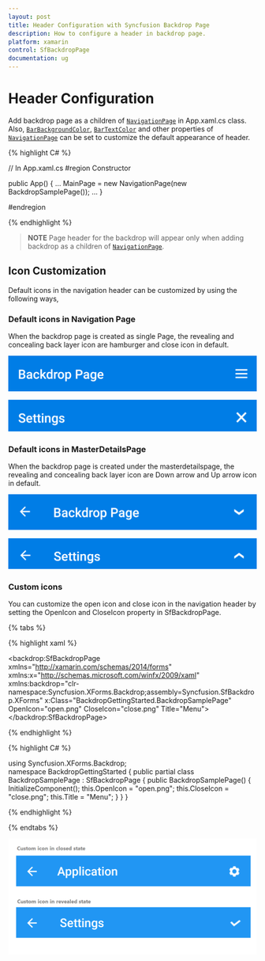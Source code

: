 ```yaml
---
layout: post
title: Header Configuration with Syncfusion Backdrop Page
description: How to configure a header in backdrop page.
platform: xamarin
control: SfBackdropPage
documentation: ug
---
```


# Header Configuration

Add backdrop page as a children of [`NavigationPage`](https://docs.microsoft.com/en-us/dotnet/api/xamarin.forms.navigationpage?view=xamarin-forms) in App.xaml.cs class. Also, [`BarBackgroundColor`](https://docs.microsoft.com/en-us/dotnet/api/xamarin.forms.navigationpage.barbackgroundcolor?view=xamarin-forms), [`BarTextColor`](https://docs.microsoft.com/en-us/dotnet/api/xamarin.forms.navigationpage.bartextcolor?view=xamarin-forms) and other properties of [`NavigationPage`](https://docs.microsoft.com/en-us/dotnet/api/xamarin.forms.navigationpage?view=xamarin-forms) can be set to customize the default appearance of header.
 
{% highlight C# %} 

// In App.xaml.cs 
#region Constructor

public App()
{ 
   … 
  MainPage = new NavigationPage(new BackdropSamplePage());
   … 
}

#endregion 

{% endhighlight %}

>**NOTE**
Page header for the backdrop will appear only when adding backdrop as a children of [`NavigationPage`](https://docs.microsoft.com/en-us/dotnet/api/xamarin.forms.navigationpage?view=xamarin-forms).
 
## Icon Customization

Default icons in the navigation header can be customized by using the following ways,

### Default icons in Navigation Page

When the backdrop page is created as single Page, the revealing and concealing back layer icon are hamburger and close icon in default.

![Hamburger icon](Header-Configuration-images/Hamburger.png)

![Close icon](Header-Configuration-images/Close.png)

### Default icons in MasterDetailsPage

When the backdrop page is created under the masterdetailspage, the revealing and concealing back layer icon are Down arrow and Up arrow icon in default.

![Down Arrow icon](Header-Configuration-images/DownArrrow.png)

![Up Arrow icon](Header-Configuration-images/UpArrow.png)

### Custom icons

You can customize the open icon and close icon in the navigation header by setting the OpenIcon and CloseIcon property in SfBackdropPage.

{% tabs %} 

{% highlight xaml %} 

<?xml version="1.0" encoding="UTF-8"?>
<backdrop:SfBackdropPage
    xmlns="http://xamarin.com/schemas/2014/forms"
    xmlns:x="http://schemas.microsoft.com/winfx/2009/xaml"
    xmlns:backdrop="clr-namespace:Syncfusion.XForms.Backdrop;assembly=Syncfusion.SfBackdrop.XForms"
    x:Class="BackdropGettingStarted.BackdropSamplePage"
	OpenIcon="open.png"
    CloseIcon="close.png"
    Title="Menu">
</backdrop:SfBackdropPage>

{% endhighlight %}

{% highlight C# %} 

using Syncfusion.XForms.Backdrop;	
namespace BackdropGettingStarted
{
    public partial class BackdropSamplePage : SfBackdropPage
    {
        public BackdropSamplePage()
        {
            InitializeComponent();
			this.OpenIcon = "open.png";
    			this.CloseIcon = "close.png";
	    this.Title = "Menu";
        }
    }
}

{% endhighlight %}

{% endtabs %}

 ![Custom icons](Header-Configuration-images/IconsCustomization.png)
 
